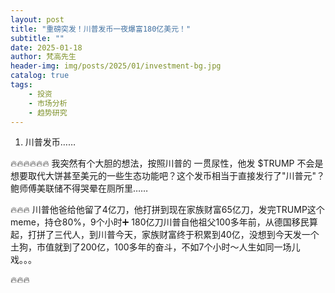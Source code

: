 ```yaml
---
layout: post
title: "重磅突发！川普发币一夜爆富180亿美元！"
subtitle: ""
date: 2025-01-18
author: 梵高先生
header-img: img/posts/2025/01/investment-bg.jpg
catalog: true
tags:
    - 投资
    - 市场分析
    - 趋势研究
---
```


1. 川普发币……

🔥🔥🔥🔥🔥🔥
我突然有个大胆的想法，按照川普的 一贯尿性，他发 $TRUMP 不会是想要取代大饼甚至美元的一些生态功能吧？这个发币相当于直接发行了&quot;川普元&quot;？鲍师傅美联储不得哭晕在厕所里……

🔥🔥🔥
川普他爸给他留了4亿刀，他打拼到现在家族财富65亿刀，发完TRUMP这个meme，持仓80%，9个小时➕ 180亿刀川普自他祖父100多年前，从德国移民算起，打拼了三代人，到川普今天，家族财富终于积累到40亿，没想到今天发一个土狗，市值就到了200亿，100多年的奋斗，不如7个小时～人生如同一场儿戏。。。

🔥🔥🔥